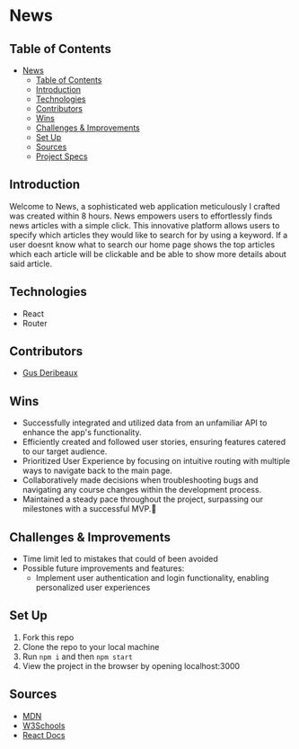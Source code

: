 # News

## Table of Contents
- [News](#News)
  - [Table of Contents](#table-of-contents)
  - [Introduction](#introduction)
  - [Technologies](#technologies)
  - [Contributors](#contributors)
  - [Wins](#wins)
  - [Challenges \& Improvements](#challenges--improvements)
  - [Set Up](#set-up)
  - [Sources](#sources)
  - [Project Specs](#project-specs)

## Introduction

Welcome to News, a sophisticated web application meticulously I crafted was created within 8 hours. News empowers users to effortlessly finds news articles with a simple click. This innovative platform allows users to specify which articles they would like to search for by using a keyword. If a user doesnt know what to search our home page shows the top articles which each article will be clickable and be able to show more details about said article.




## Technologies
  - React
  - Router

## Contributors
  - [Gus Deribeaux](https://github.com/Gderibeaux)


## Wins
- Successfully integrated and utilized data from an unfamiliar API to enhance the app's functionality.
- Efficiently created and followed user stories, ensuring features catered to our target audience.
- Prioritized User Experience by focusing on intuitive routing with multiple ways to navigate back to the main page.
- Collaboratively made decisions when troubleshooting bugs and navigating any course changes within the development process.
- Maintained a steady pace throughout the project, surpassing our milestones with a successful MVP.💪

## Challenges & Improvements
  - Time limit led to mistakes that could of been avoided 
  - Possible future improvements and features:
    - Implement user authentication and login functionality, enabling personalized user experiences

## Set Up

1. Fork this repo  
2. Clone the repo to your local machine   
3. Run `npm i` and then `npm start`
4. View the project in the browser by opening localhost:3000

## Sources
  - [MDN](http://developer.mozilla.org/en-US/)
  - [W3Schools](https://www.w3schools.com/)
  - [React Docs](https://reactjs.org/docs/getting-started.html)
